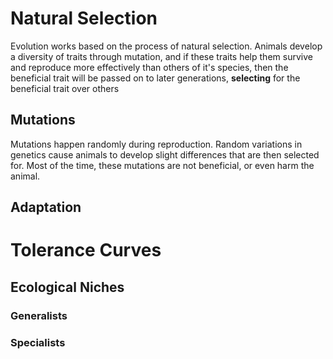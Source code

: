 # Natural Selection 
Evolution works based on the process of natural selection. Animals develop a diversity of traits through mutation, and if these traits help them survive and reproduce more effectively than others of it's species, then the beneficial trait will be passed on to later generations, **selecting** for the beneficial trait over others

## Mutations
Mutations happen randomly during reproduction. Random variations in genetics cause animals to develop slight differences that are then selected for. Most of the time, these mutations are not beneficial, or even harm the animal. 

## Adaptation

# Tolerance Curves

## Ecological Niches

### Generalists

### Specialists



